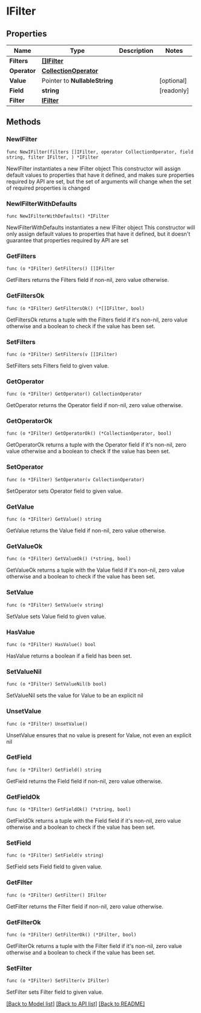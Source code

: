 # IFilter

## Properties

Name | Type | Description | Notes
------------ | ------------- | ------------- | -------------
**Filters** | [**[]IFilter**](IFilter.md) |  | 
**Operator** | [**CollectionOperator**](CollectionOperator.md) |  | 
**Value** | Pointer to **NullableString** |  | [optional] 
**Field** | **string** |  | [readonly] 
**Filter** | [**IFilter**](IFilter.md) |  | 

## Methods

### NewIFilter

`func NewIFilter(filters []IFilter, operator CollectionOperator, field string, filter IFilter, ) *IFilter`

NewIFilter instantiates a new IFilter object
This constructor will assign default values to properties that have it defined,
and makes sure properties required by API are set, but the set of arguments
will change when the set of required properties is changed

### NewIFilterWithDefaults

`func NewIFilterWithDefaults() *IFilter`

NewIFilterWithDefaults instantiates a new IFilter object
This constructor will only assign default values to properties that have it defined,
but it doesn't guarantee that properties required by API are set

### GetFilters

`func (o *IFilter) GetFilters() []IFilter`

GetFilters returns the Filters field if non-nil, zero value otherwise.

### GetFiltersOk

`func (o *IFilter) GetFiltersOk() (*[]IFilter, bool)`

GetFiltersOk returns a tuple with the Filters field if it's non-nil, zero value otherwise
and a boolean to check if the value has been set.

### SetFilters

`func (o *IFilter) SetFilters(v []IFilter)`

SetFilters sets Filters field to given value.


### GetOperator

`func (o *IFilter) GetOperator() CollectionOperator`

GetOperator returns the Operator field if non-nil, zero value otherwise.

### GetOperatorOk

`func (o *IFilter) GetOperatorOk() (*CollectionOperator, bool)`

GetOperatorOk returns a tuple with the Operator field if it's non-nil, zero value otherwise
and a boolean to check if the value has been set.

### SetOperator

`func (o *IFilter) SetOperator(v CollectionOperator)`

SetOperator sets Operator field to given value.


### GetValue

`func (o *IFilter) GetValue() string`

GetValue returns the Value field if non-nil, zero value otherwise.

### GetValueOk

`func (o *IFilter) GetValueOk() (*string, bool)`

GetValueOk returns a tuple with the Value field if it's non-nil, zero value otherwise
and a boolean to check if the value has been set.

### SetValue

`func (o *IFilter) SetValue(v string)`

SetValue sets Value field to given value.

### HasValue

`func (o *IFilter) HasValue() bool`

HasValue returns a boolean if a field has been set.

### SetValueNil

`func (o *IFilter) SetValueNil(b bool)`

 SetValueNil sets the value for Value to be an explicit nil

### UnsetValue
`func (o *IFilter) UnsetValue()`

UnsetValue ensures that no value is present for Value, not even an explicit nil
### GetField

`func (o *IFilter) GetField() string`

GetField returns the Field field if non-nil, zero value otherwise.

### GetFieldOk

`func (o *IFilter) GetFieldOk() (*string, bool)`

GetFieldOk returns a tuple with the Field field if it's non-nil, zero value otherwise
and a boolean to check if the value has been set.

### SetField

`func (o *IFilter) SetField(v string)`

SetField sets Field field to given value.


### GetFilter

`func (o *IFilter) GetFilter() IFilter`

GetFilter returns the Filter field if non-nil, zero value otherwise.

### GetFilterOk

`func (o *IFilter) GetFilterOk() (*IFilter, bool)`

GetFilterOk returns a tuple with the Filter field if it's non-nil, zero value otherwise
and a boolean to check if the value has been set.

### SetFilter

`func (o *IFilter) SetFilter(v IFilter)`

SetFilter sets Filter field to given value.



[[Back to Model list]](../README.md#documentation-for-models) [[Back to API list]](../README.md#documentation-for-api-endpoints) [[Back to README]](../README.md)


